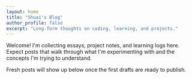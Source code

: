 ```yaml
---
layout: home
title: "Shuai's Blog"
author_profile: false
excerpt: "Long-form thoughts on coding, learning, and projects."
---
```


Welcome! I'm collecting essays, project notes, and learning logs here. Expect posts that walk through what I'm experimenting with and the concepts I'm trying to understand.

Fresh posts will show up below once the first drafts are ready to publish.
